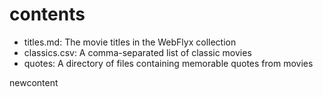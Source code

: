 # contents

- titles.md: The movie titles in the WebFlyx collection
- classics.csv: A comma-separated list of classic movies
- quotes: A directory of files containing memorable quotes from movies

newcontent